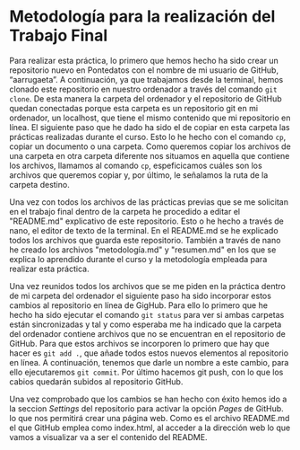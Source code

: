 # Metodología para la realización del Trabajo Final
Para realizar esta práctica, lo primero que hemos hecho ha sido crear un repositorio nuevo en Pontedatos con el nombre de mi usuario de GitHub, “aarrugaeta”. A continuación, ya que trabajamos desde la terminal, hemos clonado este repositorio en nuestro ordenador a través del comando `git clone`. De esta manera la carpeta del ordenador y el repositorio de GitHub quedan conectadas porque esta carpeta es un repositorio git en mi ordenador, un localhost, que tiene el mismo contenido que mi repositorio en línea. El siguiente paso que he dado ha sido el de copiar en esta carpeta las prácticas realizadas durante el curso. Esto lo he hecho con el comando `cp`, copiar un documento o una carpeta. Como queremos copiar los archivos de una carpeta en otra carpeta diferente nos situamos en aquella que contiene los archivos, llamamos al comando `cp`, espeficicamos cuáles son los archivos que queremos copiar y, por último, le señalamos la ruta de la carpeta destino.

Una vez con todos los archivos de las prácticas previas que se me solicitan en el trabajo final dentro de la carpeta he procedido a editar el "README.md" explicativo de este repositorio. Esto o he hecho a través de nano, el editor de texto de la terminal. En el README.md se he explicado todos los archivos que guarda este repositorio. También a través de nano he creado los archivos "metodología.md" y "resumen.md" en los que se explica lo aprendido durante el curso y la metodología empleada para realizar esta práctica.

Una vez reunidos todos los archivos que se me piden en la práctica dentro de mi carpeta del ordenador el siguiente paso ha sido incorporar estos cambios al repositorio en línea de GigHub. Para ello lo primero que he hecho ha sido ejecutar el comando `git status` para ver si ambas carpetas están sincronizadas y tal y como esperaba me ha indicado que la carpeta del ordenador contiene archivos que no se encuentran en el repositorio de GitHub. Para que estos archivos se incorporen lo primero que hay que hacer es `git add .`, que añade todos estos nuevos elementos al repositorio en línea. A continuación, tenemos que darle un nombre a este cambio, para ello ejecutaremos `git commit`. Por último hacemos git push, con lo que los cabios quedarán subidos al repositorio GitHub. 

Una vez comprobado que los cambios se han hecho con éxito hemos ido a la seccion _Settings_ del repositorio para activar la opción _Pages_ de GitHub. lo que nos permitirá crear una página web. Como es el archivo README.md el que GitHub emplea como index.html, al acceder a la dirección web lo que vamos a visualizar va a ser el contenido del README.
